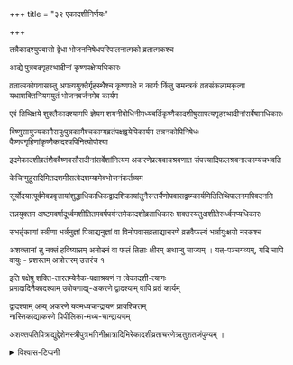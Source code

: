 +++
title = "३२  एकादशीनिर्णयः"

+++

तत्रैकादश्युपवासो द्वेधा भोजननिषेधपरिपालनात्मको व्रतात्मकश्च  

आद्ये पुत्रवद‌गृहस्थादीनां कृष्णपक्षेप्यधिकारः  

व्रतात्मकोपवासस्तु अपत्ययुक्तैर्गृहस्थैश्च कृष्णपक्षे न कार्यः किंतु समन्त्रकं व्रतसंकल्पमकृत्वा यथाशक्तिनियमयुतं भोजनवर्जनमेव कार्यम

एवं तिथिक्षये शुक्लैकादश्यामपि ज्ञेयम शयनीबोधिनीमध्यवर्तिकृष्णैकादशीषुसापत्यगृहस्थादीनांसर्वेषामधिकारः

विष्णुसायुज्यकामैरायुःपुत्रकामैश्चकाम्यव्रतंपक्षद्वयेपिकार्यम तत्रनकोपिनिषेधः वैष्णवगृहिणांकृष्णैकादश्यपिनित्योपोश्या

इदमेकादशीव्रतंशैववैष्णवसौरादीनांसर्वेशांनित्यम अकरणेप्रत्यवायश्रवणात संपत्त्यादिफलश्रवनात्काम्यंचभवति

केचिन्मुहूरादिमितदशमीसत्वेदशम्यामेवभोजनंकर्तव्यम

सूर्योदयात्पूर्वमेवप्रवृत्तायांशुद्धाधिकाधिकद्वादशिकायांतुनैरन्तर्येणोपवासद्वय्म्कार्यमितितिथिपालनमपिवदनति

तन्नयुक्तम अष्टमवर्षादूर्ध्वमशीतितमवर्षपर्यन्तमेकादशीव्रताधिकारः शक्तस्यतुअशीतेरूर्ध्वमप्यधिकारः

सभर्तृकाणां स्त्रीणा भर्त्रनुज्ञां पित्राद्यनुज्ञां वा विनोपवासव्रताद्याचरणे व्रतवैफल्यं भर्त्रायुःक्षयो नरकश्च  

अशक्तानां तु नक्तं हविष्यान्नम् अनोदनं वा फलं तिलाः क्षीरम् अथाम्बु चाज्यम् । यत्-पञ्चगव्यम्, यदि चापि वायुः - प्रशस्तम् अत्रोत्तरम् उत्तरंच १

इति पक्षेषु शक्ति-तारतम्येनैक-पक्षाश्रयणं न त्वेकादशी-त्यागः  
प्रमादादिनैकादश्याम् उपोषणाद्य्-अकरणे द्वादश्याम् वापि व्रतं कार्यम्

द्वादश्याम् अप्य् अकरणे यवमध्यचान्द्रायणं प्रायश्चित्तम्  
नास्तिकाद्याकरणे पिपीलिका-मध्य-चान्द्रायणम्

अशक्तपतिपित्राद्युद्देशेनस्त्रीपुत्रभगिनीभ्रात्रादिभिरेकादशीव्रताचरणेऋतुशतजंपुण्यम् ।


<details><summary>विश्वास-टिप्पनी</summary>

आशौचे ऽपि नित्यव्रतं कर्तुम् उचितम् इति स्मृतिकाराः। 
</details>
